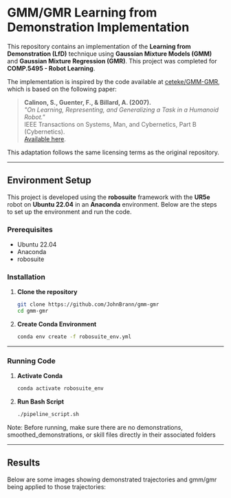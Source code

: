 # GMM/GMR Learning from Demonstration Implementation

This repository contains an implementation of the **Learning from Demonstration (LfD)** technique using **Gaussian Mixture Models (GMM)** and **Gaussian Mixture Regression (GMR)**. This project was completed for **COMP.5495 - Robot Learning**.

The implementation is inspired by the code available at [ceteke/GMM-GMR](https://github.com/ceteke/GMM-GMR), which is based on the following paper:

> **Calinon, S., Guenter, F., & Billard, A. (2007).**  
> *"On Learning, Representing, and Generalizing a Task in a Humanoid Robot."*  
> IEEE Transactions on Systems, Man, and Cybernetics, Part B (Cybernetics).  
> [Available here](https://ieeexplore.ieee.org/document/4126276/).

This adaptation follows the same licensing terms as the original repository.

---

## Environment Setup

This project is developed using the **robosuite** framework with the **UR5e** robot on **Ubuntu 22.04** in an **Anaconda** environment. Below are the steps to set up the environment and run the code.

### Prerequisites

- Ubuntu 22.04
- Anaconda
- robosuite

### Installation

1. **Clone the repository**  
   ```bash
   git clone https://github.com/JohnBrann/gmm-gmr
   cd gmm-gmr

2. **Create Conda Environment**
   ```bash
   conda env create -f robosuite_env.yml
---

### Running Code
1. **Activate Conda**
   ```bash
   conda activate robosuite_env
2. **Run Bash Script**  
   ```bash
   ./pipeline_script.sh
   
Note: Before running, make sure there are no demonstrations, smoothed_demonstrations, or skill files directly in their associated folders

---

## Results
Below are some images showing demonstrated trajectories and gmm/gmr being applied to those trajectories:
